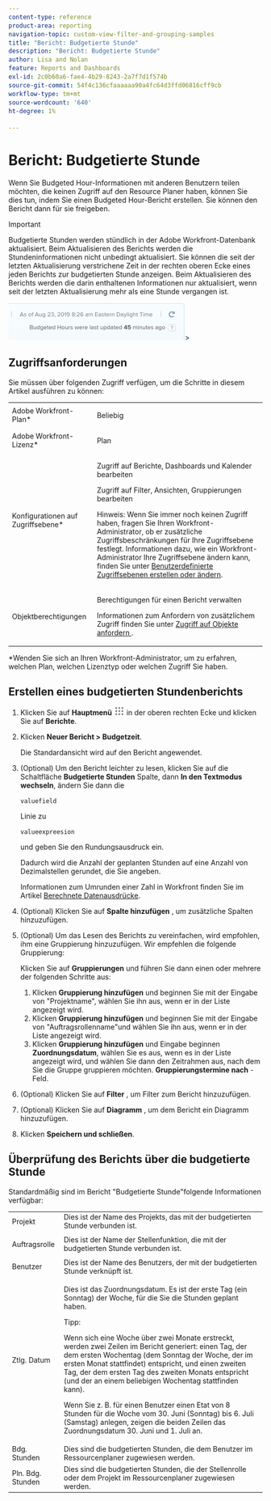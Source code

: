 ```yaml
---
content-type: reference
product-area: reporting
navigation-topic: custom-view-filter-and-grouping-samples
title: "Bericht: Budgetierte Stunde"
description: "Bericht: Budgetierte Stunde"
author: Lisa and Nolan
feature: Reports and Dashboards
exl-id: 2c0b60a6-fae4-4b29-8243-2a7f7d1f574b
source-git-commit: 54f4c136cfaaaaaa90a4fc64d3ffd06816cff9cb
workflow-type: tm+mt
source-wordcount: '640'
ht-degree: 1%

---
```


# Bericht: Budgetierte Stunde

<!--
<p data-mc-conditions="QuicksilverOrClassic.Draft mode">(NOTE: From&nbsp;Alina: This is my article, but since it's about building a report, it is in the Reporting section. Please don't remove it -it's linked to Resouce Management and it is super important.) </p>
-->

Wenn Sie Budgeted Hour-Informationen mit anderen Benutzern teilen möchten, die keinen Zugriff auf den Resource Planer haben, können Sie dies tun, indem Sie einen Budgeted Hour-Bericht erstellen. Sie können den Bericht dann für sie freigeben.

<!--
<p data-mc-conditions="QuicksilverOrClassic.Draft mode">(NOTE: This info is also added and drafted in the article "View Budget Hours in a report" in the Resource Planning section. Consider deleting this article?!)</p>
-->

>[!IMPORTANT]
>
>Budgetierte Stunden werden stündlich in der Adobe Workfront-Datenbank aktualisiert. Beim Aktualisieren des Berichts werden die Stundeninformationen nicht unbedingt aktualisiert. Sie können die seit der letzten Aktualisierung verstrichene Zeit in der rechten oberen Ecke eines jeden Berichts zur budgetierten Stunde anzeigen. Beim Aktualisieren des Berichts werden die darin enthaltenen Informationen nur aktualisiert, wenn seit der letzten Aktualisierung mehr als eine Stunde vergangen ist.
>
>![](assets/budgeted-hour-report-time-sync-warning-350x74.png)>

## Zugriffsanforderungen

Sie müssen über folgenden Zugriff verfügen, um die Schritte in diesem Artikel ausführen zu können:

<table style="table-layout:auto"> 
 <col> 
 <col> 
 <tbody> 
  <tr> 
   <td role="rowheader">Adobe Workfront-Plan*</td> 
   <td> <p>Beliebig</p> </td> 
  </tr> 
  <tr> 
   <td role="rowheader">Adobe Workfront-Lizenz*</td> 
   <td> <p>Plan </p> </td> 
  </tr> 
  <tr> 
   <td role="rowheader">Konfigurationen auf Zugriffsebene*</td> 
   <td> <p>Zugriff auf Berichte, Dashboards und Kalender bearbeiten</p> <p>Zugriff auf Filter, Ansichten, Gruppierungen bearbeiten</p> <p>Hinweis: Wenn Sie immer noch keinen Zugriff haben, fragen Sie Ihren Workfront-Administrator, ob er zusätzliche Zugriffsbeschränkungen für Ihre Zugriffsebene festlegt. Informationen dazu, wie ein Workfront-Administrator Ihre Zugriffsebene ändern kann, finden Sie unter <a href="../../../administration-and-setup/add-users/configure-and-grant-access/create-modify-access-levels.md" class="MCXref xref">Benutzerdefinierte Zugriffsebenen erstellen oder ändern</a>.</p> </td> 
  </tr> 
  <tr> 
   <td role="rowheader">Objektberechtigungen</td> 
   <td> <p>Berechtigungen für einen Bericht verwalten</p> <p>Informationen zum Anfordern von zusätzlichem Zugriff finden Sie unter <a href="../../../workfront-basics/grant-and-request-access-to-objects/request-access.md" class="MCXref xref">Zugriff auf Objekte anfordern </a>.</p> </td> 
  </tr> 
 </tbody> 
</table>

&#42;Wenden Sie sich an Ihren Workfront-Administrator, um zu erfahren, welchen Plan, welchen Lizenztyp oder welchen Zugriff Sie haben.

## Erstellen eines budgetierten Stundenberichts

1. Klicken Sie auf **Hauptmenü** ![](assets/main-menu-icon.png) in der oberen rechten Ecke und klicken Sie auf **Berichte**.

1. Klicken **Neuer Bericht > Budgetzeit**.

   Die Standardansicht wird auf den Bericht angewendet.

1. (Optional) Um den Bericht leichter zu lesen, klicken Sie auf die Schaltfläche **Budgetierte Stunden** Spalte, dann **In den Textmodus wechseln**, ändern Sie dann die

   ```
   valuefield
   ```

   Linie zu

   ```
   valueexpreesion
   ```

   und geben Sie den Rundungsausdruck ein.

   Dadurch wird die Anzahl der geplanten Stunden auf eine Anzahl von Dezimalstellen gerundet, die Sie angeben.

   Informationen zum Umrunden einer Zahl in Workfront finden Sie im Artikel [Berechnete Datenausdrücke](../../../reports-and-dashboards/reports/calc-cstm-data-reports/calculated-data-expressions.md).

1. (Optional) Klicken Sie auf **Spalte hinzufügen** , um zusätzliche Spalten hinzuzufügen.
1. (Optional) Um das Lesen des Berichts zu vereinfachen, wird empfohlen, ihm eine Gruppierung hinzuzufügen. Wir empfehlen die folgende Gruppierung:

   Klicken Sie auf **Gruppierungen** und führen Sie dann einen oder mehrere der folgenden Schritte aus:

   1. Klicken **Gruppierung hinzufügen** und beginnen Sie mit der Eingabe von &quot;Projektname&quot;, wählen Sie ihn aus, wenn er in der Liste angezeigt wird.
   1. Klicken **Gruppierung hinzufügen** und beginnen Sie mit der Eingabe von &quot;Auftragsrollenname&quot;und wählen Sie ihn aus, wenn er in der Liste angezeigt wird.
   1. Klicken **Gruppierung hinzufügen** und Eingabe beginnen **Zuordnungsdatum**, wählen Sie es aus, wenn es in der Liste angezeigt wird, und wählen Sie dann den Zeitrahmen aus, nach dem Sie die Gruppe gruppieren möchten. **Gruppierungstermine nach** -Feld.

1. (Optional) Klicken Sie auf **Filter** , um Filter zum Bericht hinzuzufügen.
1. (Optional) Klicken Sie auf **Diagramm** , um dem Bericht ein Diagramm hinzuzufügen.
1. Klicken **Speichern und schließen**.

## Überprüfung des Berichts über die budgetierte Stunde

Standardmäßig sind im Bericht &quot;Budgetierte Stunde&quot;folgende Informationen verfügbar:

<table style="table-layout:auto"> 
 <col> 
 <col> 
 <tbody> 
  <tr> 
   <td role="rowheader">Projekt </td> 
   <td>Dies ist der Name des Projekts, das mit der budgetierten Stunde verbunden ist.</td> 
  </tr> 
  <tr> 
   <td role="rowheader"> <p>Auftragsrolle</p> </td> 
   <td>Dies ist der Name der Stellenfunktion, die mit der budgetierten Stunde verbunden ist. </td> 
  </tr> 
  <tr> 
   <td role="rowheader">Benutzer</td> 
   <td>Dies ist der Name des Benutzers, der mit der budgetierten Stunde verknüpft ist.</td> 
  </tr> 
  <tr> 
   <td role="rowheader">Ztlg. Datum</td> 
   <td> <p>Dies ist das Zuordnungsdatum. Es ist der erste Tag (ein Sonntag) der Woche, für die Sie die Stunden geplant haben.</p> <p>Tipp:  <p>Wenn sich eine Woche über zwei Monate erstreckt, werden zwei Zeilen im Bericht generiert: einen Tag, der dem ersten Wochentag (dem Sonntag der Woche, der im ersten Monat stattfindet) entspricht, und einen zweiten Tag, der dem ersten Tag des zweiten Monats entspricht (und der an einem beliebigen Wochentag stattfinden kann).</p> <p>Wenn Sie z. B. für einen Benutzer einen Etat von 8 Stunden für die Woche vom 30. Juni (Sonntag) bis 6. Juli (Samstag) anlegen, zeigen die beiden Zeilen das Zuordnungsdatum 30. Juni und 1. Juli an.</p> </p> </td> 
  </tr> 
  <tr> 
   <td role="rowheader">Bdg. Stunden</td> 
   <td>Dies sind die budgetierten Stunden, die dem Benutzer im Ressourcenplaner zugewiesen werden.</td> 
  </tr> 
  <tr> 
   <td role="rowheader">Pln. Bdg. Stunden</td> 
   <td>Dies sind die budgetierten Stunden, die der Stellenrolle oder dem Projekt im Ressourcenplaner zugewiesen werden.</td> 
  </tr> 
 </tbody> 
</table>
